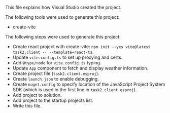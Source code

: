 This file explains how Visual Studio created the project.

The following tools were used to generate this project:
- create-vite

The following steps were used to generate this project:
- Create react project with create-vite: `npm init --yes vite@latest task2.client -- --template=react-ts`.
- Update `vite.config.ts` to set up proxying and certs.
- Add `@type/node` for `vite.config.js` typing.
- Update `App` component to fetch and display weather information.
- Create project file (`task2.client.esproj`).
- Create `launch.json` to enable debugging.
- Create `nuget.config` to specify location of the JavaScript Project System SDK (which is used in the first line in `task2.client.esproj`).
- Add project to solution.
- Add project to the startup projects list.
- Write this file.
